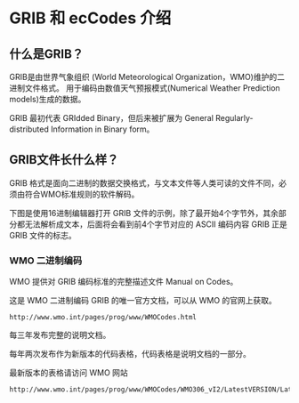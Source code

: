 # GRIB 和 ecCodes 介绍

## 什么是GRIB？

GRIB是由世界气象组织 (World Meteorological Organization，WMO)维护的二进制文件格式。
用于编码由数值天气预报模式(Numerical Weather Prediction models)生成的数据。

GRIB 最初代表 GRIdded Binary，但后来被扩展为 General Regularly-distributed Information in Binary form。

## GRIB文件长什么样？

GRIB 格式是面向二进制的数据交换格式，与文本文件等人类可读的文件不同，必须由符合WMO标准规则的软件解码。

下图是使用16进制编辑器打开 GRIB 文件的示例，除了最开始4个字节外，其余部分都无法解析成文本，后面将会看到前4个字节对应的 ASCII 编码内容 GRIB 正是 GRIB 文件的标志。

### WMO 二进制编码

WMO 提供对 GRIB 编码标准的完整描述文件 Manual on Codes。

这是 WMO 二进制编码 GRIB 的唯一官方文档，可以从 WMO 的官网上获取。

    http://www.wmo.int/pages/prog/www/WMOCodes.html

每三年发布完整的说明文档。

每年两次发布作为新版本的代码表格，代码表格是说明文档的一部分。

最新版本的表格请访问 WMO 网站

    http://www.wmo.int/pages/prog/www/WMOCodes/WMO306_vI2/LatestVERSION/LatestVERSION.html




